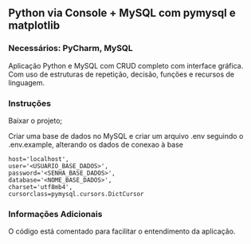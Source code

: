 ## Python via Console + MySQL com pymysql e matplotlib

### Necessários: PyCharm, MySQL

Aplicação Python e MySQL com CRUD completo com interface gráfica. Com uso de estruturas de repetição, decisão, funções e recursos de linguagem.

### Instruções

Baixar o projeto;

Criar uma base de dados no MySQL e criar um arquivo .env seguindo o .env.example, alterando os dados de conexao à base

```pymysql
host='localhost',
user='<USUARIO_BASE_DADOS>',
password='<SENHA_BASE_DADOS>',
database='<NOME_BASE_DADOS>',
charset='utf8mb4',
cursorclass=pymysql.cursors.DictCursor
```

### Informações Adicionais

O código está comentado para facilitar o entendimento da aplicação.
